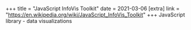 +++
title = "JavaScript InfoVis Toolkit"
date = 2021-03-06
[extra]
link = "https://en.wikipedia.org/wiki/JavaScript_InfoVis_Toolkit"
+++
JavaScript library - data visualizations

